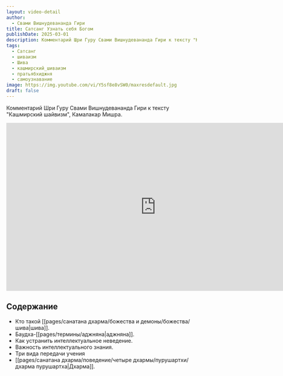 ```yaml
---
layout: video-detail
author:
  - Свами Вишнудевананда Гири
title: Сатсанг Узнать себя Богом
publishDate: 2025-03-01
description: Комментарий Шри Гуру Свами Вишнудевананда Гири к тексту "Кашмирский шайвизм", Камалакар Мишра.
tags:
  - Сатсанг
  - шиваизм
  - Шива
  - кашмирский_шиваизм
  - пратьябхиджня
  - самоузнавание
image: https://img.youtube.com/vi/Y5sf8e8vSW0/maxresdefault.jpg
draft: false
---
```


Комментарий Шри Гуру Свами Вишнудевананда Гири к тексту "Кашмирский шайвизм", Камалакар Мишра.

<iframe width="790" height="444" src="https://www.youtube.com/embed/Y5sf8e8vSW0" frameborder="0" allowfullscreen=""></iframe> 

## Содержание

- Кто такой [[pages/санатана дхарма/божества и демоны/божества/шива|шива]].
- Баудха-[[pages/термины/аджняна|аджняна]].
- Как устранить интеллектуальное неведение.
- Важность интеллектуального знания.
- Три вида передачи учения
- [[pages/санатана дхарма/поведение/четыре дхармы/пурушартхи/дхарма пурушартха|Дхарма]].
